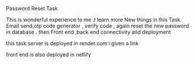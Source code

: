 Password Reset Task 

 This is wonderful experience to me .I learn more New things in this Task.
 Email send,otp code generator , verify code , again reset the new password in database . then Front end ,back end connectivity and deployment 

 this task server is deployed in render.com i given a link

 front end is also deployed in netlify 